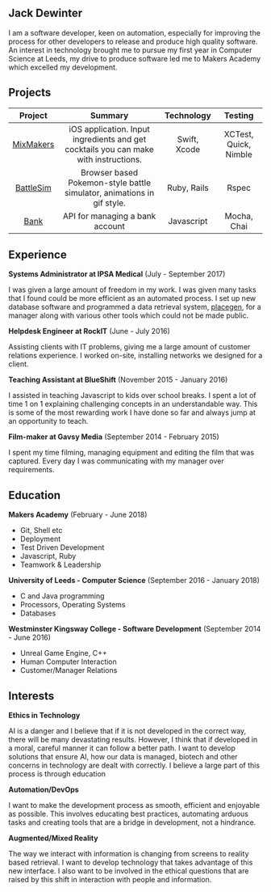 ## Jack Dewinter

I am a software developer, keen on automation, especially for improving the process for other developers to release and produce high quality software. An interest in technology brought me to pursue my first year in Computer Science at Leeds, my drive to produce software led me to Makers Academy which excelled my development.

## Projects

|                          Project                          |                           Summary                            |  Technology  |        Testing        |
| :-------------------------------------------------------: | :----------------------------------------------------------: | :----------: | :-------------------: |
| [MixMakers]( https://github.com/MaryDomashneva/MixMakers) | iOS application. Input ingredients and get cocktails you can make with instructions. | Swift, Xcode | XCTest, Quick, Nimble |
|  [BattleSim](https://github.com/dewinterjack/battlesim)   | Browser based Pokemon-style battle simulator, animations in gif style. | Ruby, Rails  |         Rspec         |
|       [Bank](https://github.com/dewinterjack/bank)        |               API for managing a bank account                |  Javascript  |      Mocha, Chai      |

## Experience

**Systems Administrator at IPSA Medical** (July - September 2017)

I was given a large amount of freedom in my work. I was given many tasks that I found could be more efficient as an automated process. I set up new database software and programmed a data retrieval system, [placegen](https://github.com/dewinterjack/placegen), for a manager along with various other tools which could not be made public.

**Helpdesk Engineer at RockIT** (June - July 2016)

Assisting clients with IT problems, giving me a large amount of customer relations experience. I worked on-site, installing networks we designed for a client. 

**Teaching Assistant at BlueShift** (November 2015 - January 2016)

I assisted in teaching Javascript to kids over school breaks. I spent a lot of time 1 on 1 explaining challenging concepts in an understandable way. This is some of the most rewarding work I have done so far and always jump at an opportunity to teach.

**Film-maker at Gavsy Media** (September 2014 - February 2015)

I spent my time filming, managing equipment and editing the film that was captured. Every day I was communicating with my manager over requirements.

## Education

**Makers Academy** (February - June 2018)

* Git, Shell etc
* Deployment
* Test Driven Development
* Javascript, Ruby
* Teamwork & Leadership

**University of Leeds - Computer Science** (September 2016 - January 2018) 

* C and Java programming
* Processors, Operating Systems
* Databases

**Westminster Kingsway College - Software Development** (September 2014 - June 2016)

* Unreal Game Engine, C++
* Human Computer Interaction
* Customer/Manager Relations

## Interests

**Ethics in Technology**

AI is a danger and I believe that if it is not developed in the correct way, there will be many devastating results. However, I think that if developed in a moral, careful manner it can follow a better path. I want to develop solutions that ensure AI, how our data is managed, biotech and other concerns in technology are dealt with correctly. I believe a large part of this process is through education

**Automation/DevOps**

I want to make the development process as smooth, efficient and enjoyable as possible. This involves educating best practices, automating arduous tasks and creating tools that are a bridge in development, not a hindrance.

**Augmented/Mixed Reality**

The way we interact with information is changing from screens to reality based retrieval. I want to develop technology that takes advantage of this new interface. I also want to be involved in the ethical questions that are raised by this shift in interaction with people and information. 